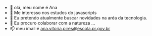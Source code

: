 - 👋 olá, meu nome é Ana 
- 👀 Me interesso nos estudos do javascripts
- 🌱 Eu pretendo atualmente buscar novidades na aréa da tecnologia.
- 💞️ Eu procuro colaborar com a natureza ...
- 📫 meu imail é ana.vitoria.pires@escola.pr.gov.br 
 
<!---
ANAVITORIA0208/ANAVITORIA0208 is a ✨ special ✨ repository because its `README.md` (this file) appears on your GitHub profile.
You can click the Preview link to take a look at your changes.
--->
